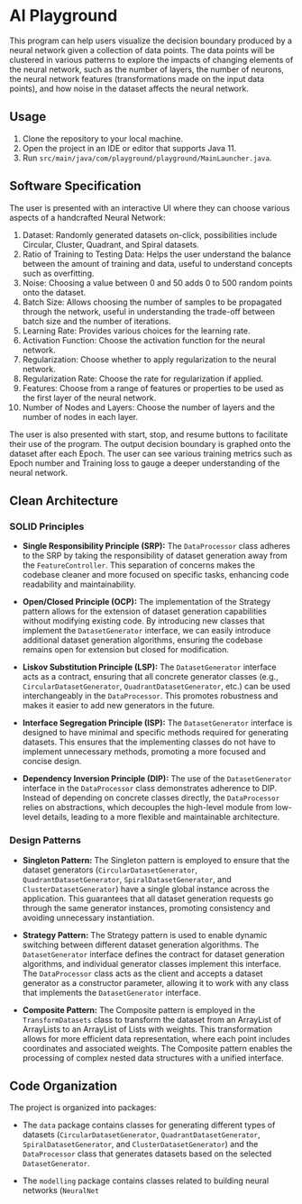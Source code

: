 # AI Playground

This program can help users visualize the decision boundary produced by a neural network given a collection of data points. The data points will be clustered in various patterns to explore the impacts of changing elements of the neural network, such as the number of layers, the number of neurons, the neural network features (transformations made on the input data points), and how noise in the dataset affects the neural network.

## Usage

1. Clone the repository to your local machine.
2. Open the project in an IDE or editor that supports Java 11.
3. Run `src/main/java/com/playground/playground/MainLauncher.java`.

## Software Specification

The user is presented with an interactive UI where they can choose various aspects of a handcrafted Neural Network:

1. Dataset: Randomly generated datasets on-click, possibilities include Circular, Cluster, Quadrant, and Spiral datasets.
2. Ratio of Training to Testing Data: Helps the user understand the balance between the amount of training and data, useful to understand concepts such as overfitting.
3. Noise: Choosing a value between 0 and 50 adds 0 to 500 random points onto the dataset.
4. Batch Size: Allows choosing the number of samples to be propagated through the network, useful in understanding the trade-off between batch size and the number of iterations.
5. Learning Rate: Provides various choices for the learning rate.
6. Activation Function: Choose the activation function for the neural network.
7. Regularization: Choose whether to apply regularization to the neural network.
8. Regularization Rate: Choose the rate for regularization if applied.
9. Features: Choose from a range of features or properties to be used as the first layer of the neural network.
10. Number of Nodes and Layers: Choose the number of layers and the number of nodes in each layer.

The user is also presented with start, stop, and resume buttons to facilitate their use of the program. The output decision boundary is graphed onto the dataset after each Epoch. The user can see various training metrics such as Epoch number and Training loss to gauge a deeper understanding of the neural network.

## Clean Architecture

### SOLID Principles

- **Single Responsibility Principle (SRP):** The `DataProcessor` class adheres to the SRP by taking the responsibility of dataset generation away from the `FeatureController`. This separation of concerns makes the codebase cleaner and more focused on specific tasks, enhancing code readability and maintainability.

- **Open/Closed Principle (OCP):** The implementation of the Strategy pattern allows for the extension of dataset generation capabilities without modifying existing code. By introducing new classes that implement the `DatasetGenerator` interface, we can easily introduce additional dataset generation algorithms, ensuring the codebase remains open for extension but closed for modification.

- **Liskov Substitution Principle (LSP):** The `DatasetGenerator` interface acts as a contract, ensuring that all concrete generator classes (e.g., `CircularDatasetGenerator`, `QuadrantDatasetGenerator`, etc.) can be used interchangeably in the `DataProcessor`. This promotes robustness and makes it easier to add new generators in the future.

- **Interface Segregation Principle (ISP):** The `DatasetGenerator` interface is designed to have minimal and specific methods required for generating datasets. This ensures that the implementing classes do not have to implement unnecessary methods, promoting a more focused and concise design.

- **Dependency Inversion Principle (DIP):** The use of the `DatasetGenerator` interface in the `DataProcessor` class demonstrates adherence to DIP. Instead of depending on concrete classes directly, the `DataProcessor` relies on abstractions, which decouples the high-level module from low-level details, leading to a more flexible and maintainable architecture.

### Design Patterns

- **Singleton Pattern:** The Singleton pattern is employed to ensure that the dataset generators (`CircularDatasetGenerator`, `QuadrantDatasetGenerator`, `SpiralDatasetGenerator`, and `ClusterDatasetGenerator`) have a single global instance across the application. This guarantees that all dataset generation requests go through the same generator instances, promoting consistency and avoiding unnecessary instantiation.

- **Strategy Pattern:** The Strategy pattern is used to enable dynamic switching between different dataset generation algorithms. The `DatasetGenerator` interface defines the contract for dataset generation algorithms, and individual generator classes implement this interface. The `DataProcessor` class acts as the client and accepts a dataset generator as a constructor parameter, allowing it to work with any class that implements the `DatasetGenerator` interface.

- **Composite Pattern:** The Composite pattern is employed in the `TransformDatasets` class to transform the dataset from an ArrayList of ArrayLists to an ArrayList of Lists with weights. This transformation allows for more efficient data representation, where each point includes coordinates and associated weights. The Composite pattern enables the processing of complex nested data structures with a unified interface.

## Code Organization

The project is organized into packages:

- The `data` package contains classes for generating different types of datasets (`CircularDatasetGenerator`, `QuadrantDatasetGenerator`, `SpiralDatasetGenerator`, and `ClusterDatasetGenerator`) and the `DataProcessor` class that generates datasets based on the selected `DatasetGenerator`.

- The `modelling` package contains classes related to building neural networks (`NeuralNet`

